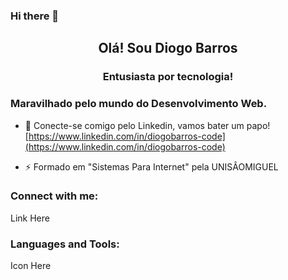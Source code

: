 ### Hi there 👋

<h2 align="center">Olá! Sou Diogo Barros</h1>
<h3 align="center">Entusiasta por tecnologia!</h3>
<h3 align="content">Maravilhado pelo mundo do Desenvolvimento Web.</h3>


- 📝 Conecte-se comigo pelo Linkedin, vamos bater um papo! [https://www.linkedin.com/in/diogobarros-code](https://www.linkedin.com/in/diogobarros-code)

- ⚡ Formado em "Sistemas Para Internet" pela UNISÂOMIGUEL

<h3 align="left">Connect with me:</h3>
<p>Link Here</p>

<h3 align="left">Languages and Tools:</h3>
<p>Icon Here</p>